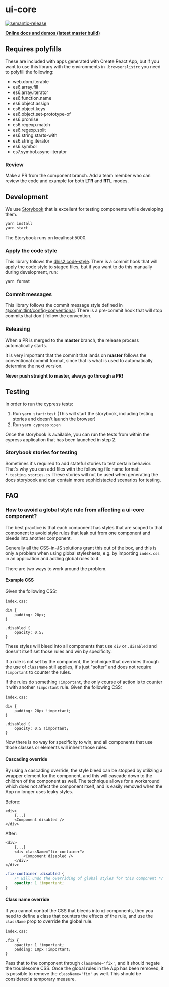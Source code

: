 # ui-core

[![semantic-release](https://img.shields.io/badge/%20%20%F0%9F%93%A6%F0%9F%9A%80-semantic--release-e10079.svg)](https://github.com/semantic-release/semantic-release)

**[Online docs and demos (latest master
build)](https://d2-ci.github.io/ui-core/)**

## Requires polyfills

These are included with apps generated with Create React App, but if you
want to use this library with the environments in `.browserslistrc` you
need to polyfill the following:

-   web.dom.iterable
-   es6.array.fill
-   es6.array.iterator
-   es6.function.name
-   es6.object.assign
-   es6.object.keys
-   es6.object.set-prototype-of
-   es6.promise
-   es6.regexp.match
-   es6.regexp.split
-   es6.string.starts-with
-   es6.string.iterator
-   es6.symbol
-   es7.symbol.async-iterator

### Review

Make a PR from the component branch. Add a team member who can review
the code and example for both **LTR** and **RTL** modes.

## Development

We use [Storybook](https://storybook.js.org) that is excellent for
testing components while developing them.

```
yarn install
yarn start
```

The Storybook runs on localhost:5000.

### Apply the code style

This library follows the [dhis2
code-style](https://github.com/dhis2/cli-style). There is a commit hook
that will apply the code style to staged files, but if you want to do
this manually during development, run:

```
yarn format
```

### Commit messages

This library follows the commit message style defined in [@commitlint/config-conventional](https://www.npmjs.com/package/@commitlint/config-conventional#rules). There is a pre-commit hook that will stop commits that don't follow the convention.

### Releasing

When a PR is merged to the **master** branch, the release process
automatically starts.

It is very important that the commit that lands on **master** follows
the conventional commit format, since that is what is used to
automatically determine the next version.

**Never push straight to master, always go through a PR!**

## Testing

In order to run the cypress tests:
1. Run `yarn start:test`
(This will start the storybook, including testing stories
and doesn't launch the browser)
2. Run `yarn cypress:open`

Once the storybook is available, you can run the tests from within
the cypress application that has been launched in step 2.

### Storybook stories for testing

Sometimes it's required to add stateful stories to test certain behavior.
That's why you can add files with the following file name format: `*.testing.stories.js`
These stories will not be used when generating the docs storybook and can
contain more sophicistacted scenarios for testing.

## FAQ

### How to avoid a global style rule from affecting a ui-core component?

The best practice is that each component has styles that are scoped to
that component to avoid style rules that leak out from one component and
bleeds into another component.

Generally all the CSS-in-JS solutions grant this out of the box, and
this is only a problem when using global stylesheets, e.g. by importing
`index.css` in an application and adding global rules to it.

There are two ways to work around the problem.

#### Example CSS

Given the following CSS:

`index.css`:
```
div {
    padding: 20px;
}

.disabled {
    opacity: 0.5;    
}
```

These styles will bleed into all components that use `div` or
`.disabled` and doesn't itself set those rules and win by specificity.

If a rule is not set by the component, the technique that overrides
through the use of `className` still applies, it's just "softer" and
does not require `!important` to counter the rules.

If the rules do something `!important`, the only course of action is to
counter it with another `!important` rule. Given the following CSS:

`index.css`:
```
div {
    padding: 20px !important;
}

.disabled {
    opacity: 0.5 !important;    
}
```

Now there is no way for specificity to win, and all components that use
those classes or elements will inherit those rules.


#### Cascading override

By using a cascading override, the style bleed can be stopped by
utilizing a wrapper element for the component, and this will cascade
down to the children of the component as well. The technique allows for
a workaround which does not affect the component itself, and is easily
removed when the App no longer uses leaky styles.

Before:

```js-jsx
<div>
    {...}
    <Component disabled />
</div>
```

After:

```js-jsx
<div>
    {...}
    <div className="fix-container">
        <Component disabled />
    </div>
</div>
```

```css
.fix-container .disabled {
    /* will undo the overriding of global styles for this component */
    opacity: 1 !important;
}
```

#### Class name override

If you cannot control the CSS that bleeds into `ui` components, then
you need to define a class that counters the effects of the rule, and
use the `className` prop to override the global rule.

`index.css`:
```
.fix {
    opacity: 1 !important;
    padding: 10px !important;
}
```

Pass that to the component through `className='fix'`, and it should
negate the troublesome CSS. Once the global rules in the App has been
removed, it is possible to remove the `className='fix'` as well. This
should be considered a temporary measure.
